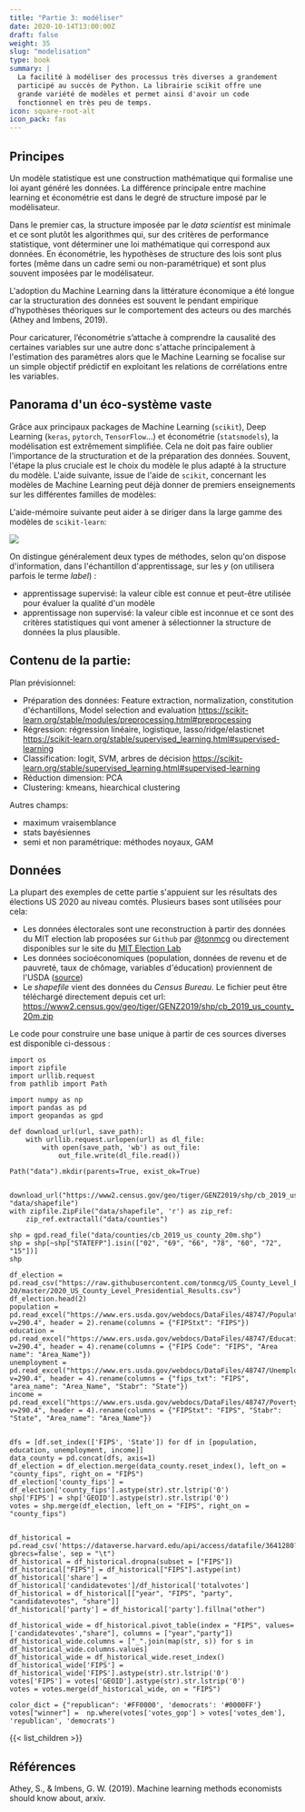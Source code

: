 ```yaml
---
title: "Partie 3: modéliser"
date: 2020-10-14T13:00:00Z
draft: false
weight: 35
slug: "modelisation"
type: book
summary: |
  La facilité à modéliser des processus très diverses a grandement 
  participé au succès de Python. La librairie scikit offre une
  grande variété de modèles et permet ainsi d'avoir un code
  fonctionnel en très peu de temps.
icon: square-root-alt
icon_pack: fas
---
```



## Principes

Un modèle statistique est une construction mathématique qui formalise une loi
ayant généré les données. La différence principale entre machine learning et économétrie
est dans le degré de structure imposé par le modélisateur. 

Dans le premier cas,
la structure imposée par le *data scientist* est minimale et ce sont plutôt
les algorithmes qui, sur des critères de performance statistique, vont
déterminer une loi mathématique qui correspond aux données. En économétrie,
les hypothèses de structure des lois sont plus fortes (même dans un cadre semi ou non-paramétrique) et sont plus souvent imposées
par le modélisateur.

L'adoption du Machine Learning dans la littérature économique a été longue car la structuration des données est souvent le pendant empirique d'hypothèses théoriques sur le comportement des acteurs ou des marchés (Athey and Imbens, 2019). 

Pour caricaturer, l’économétrie s’attache à comprendre la causalité des certaines variables sur une autre donc s'attache principalement à l'estimation des paramètres alors que le Machine Learning se focalise sur un simple objectif prédictif en exploitant les relations de corrélations entre les variables.

## Panorama d'un éco-système vaste

Grâce aux principaux packages de Machine Learning (`scikit`), Deep Learning (`keras`, `pytorch`, `TensorFlow`...) et économétrie  (`statsmodels`), la modélisation est extrêmement simplifiée. Cela ne doit pas faire oublier l'importance de la structuration et de la préparation des données. Souvent, l'étape la plus cruciale est le choix du modèle le plus adapté à la structure du modèle. L'aide suivante, issue de l'aide de `scikit`, concernant les modèles de Machine Learning peut déjà donner de premiers enseignements sur les différentes familles de modèles:

L'aide-mémoire suivante peut aider à se diriger dans la large gamme des modèles de `scikit-learn`: 

![](https://scikit-learn.org/stable/_static/ml_map.png)


On distingue généralement deux types de méthodes, selon qu'on dispose d'information, dans l'échantillon
d'apprentissage, sur les *y* (on utilisera parfois le terme *label*) :

* apprentissage supervisé: la valeur cible est connue et peut-être utilisée pour évaluer la qualité d'un modèle
* apprentissage non supervisé: la valeur cible est inconnue et ce sont des critères statistiques qui vont amener
à sélectionner la structure de données la plus plausible. 


## Contenu de la partie:

Plan prévisionnel:

* Préparation des données: Feature extraction, normalization, constitution d'échantillons,
Model selection and evaluation
https://scikit-learn.org/stable/modules/preprocessing.html#preprocessing
* Régression: régression linéaire, logistique, lasso/ridge/elasticnet
https://scikit-learn.org/stable/supervised_learning.html#supervised-learning
* Classification: logit, SVM, arbres de décision
https://scikit-learn.org/stable/supervised_learning.html#supervised-learning
* Réduction dimension: PCA
* Clustering: kmeans, hiearchical clustering

Autres champs:
* maximum vraisemblance
* stats bayésiennes
* semi et non paramétrique: méthodes noyaux, GAM

## Données

La plupart des exemples de cette partie s'appuient sur les résultats des
élections US 2020 au niveau comtés. Plusieurs bases sont utilisées pour 
cela:

* Les données électorales sont une reconstruction à partir des données du MIT election lab
proposées sur `Github` par [@tonmcg](https://github.com/tonmcg/US_County_Level_Election_Results_08-20)
ou directement disponibles sur le site du [MIT Election Lab](https://electionlab.mit.edu/data)
* Les données socioéconomiques (population, données de revenu et de pauvreté, 
taux de chômage, variables d'éducation) proviennent de l'USDA ([source](https://www.ers.usda.gov/data-products/county-level-data-sets/))
* Le *shapefile* vient des données du *Census Bureau*. Le fichier peut
être téléchargé directement depuis cet url:
<https://www2.census.gov/geo/tiger/GENZ2019/shp/cb_2019_us_county_20m.zip>

Le code pour construire une base unique à partir de ces sources diverses
est disponible ci-dessous : 


```{python, eval = FALSE}
import os
import zipfile
import urllib.request
from pathlib import Path

import numpy as np
import pandas as pd
import geopandas as gpd

def download_url(url, save_path):
    with urllib.request.urlopen(url) as dl_file:
        with open(save_path, 'wb') as out_file:
            out_file.write(dl_file.read())
    
Path("data").mkdir(parents=True, exist_ok=True)


download_url("https://www2.census.gov/geo/tiger/GENZ2019/shp/cb_2019_us_county_20m.zip", "data/shapefile")
with zipfile.ZipFile("data/shapefile", 'r') as zip_ref:
    zip_ref.extractall("data/counties")

shp = gpd.read_file("data/counties/cb_2019_us_county_20m.shp")
shp = shp[~shp["STATEFP"].isin(["02", "69", "66", "78", "60", "72", "15"])]
shp

df_election = pd.read_csv("https://raw.githubusercontent.com/tonmcg/US_County_Level_Election_Results_08-20/master/2020_US_County_Level_Presidential_Results.csv")
df_election.head(2)
population = pd.read_excel("https://www.ers.usda.gov/webdocs/DataFiles/48747/PopulationEstimates.xls?v=290.4", header = 2).rename(columns = {"FIPStxt": "FIPS"})
education = pd.read_excel("https://www.ers.usda.gov/webdocs/DataFiles/48747/Education.xls?v=290.4", header = 4).rename(columns = {"FIPS Code": "FIPS", "Area name": "Area_Name"})
unemployment = pd.read_excel("https://www.ers.usda.gov/webdocs/DataFiles/48747/Unemployment.xls?v=290.4", header = 4).rename(columns = {"fips_txt": "FIPS", "area_name": "Area_Name", "Stabr": "State"})
income = pd.read_excel("https://www.ers.usda.gov/webdocs/DataFiles/48747/PovertyEstimates.xls?v=290.4", header = 4).rename(columns = {"FIPStxt": "FIPS", "Stabr": "State", "Area_name": "Area_Name"})


dfs = [df.set_index(['FIPS', 'State']) for df in [population, education, unemployment, income]]
data_county = pd.concat(dfs, axis=1)
df_election = df_election.merge(data_county.reset_index(), left_on = "county_fips", right_on = "FIPS")
df_election['county_fips'] = df_election['county_fips'].astype(str).str.lstrip('0')
shp['FIPS'] = shp['GEOID'].astype(str).str.lstrip('0')
votes = shp.merge(df_election, left_on = "FIPS", right_on = "county_fips")


df_historical = pd.read_csv('https://dataverse.harvard.edu/api/access/datafile/3641280?gbrecs=false', sep = "\t")
df_historical = df_historical.dropna(subset = ["FIPS"])
df_historical["FIPS"] = df_historical["FIPS"].astype(int)
df_historical['share'] = df_historical['candidatevotes']/df_historical['totalvotes']
df_historical = df_historical[["year", "FIPS", "party", "candidatevotes", "share"]]
df_historical['party'] = df_historical['party'].fillna("other")

df_historical_wide = df_historical.pivot_table(index = "FIPS", values=['candidatevotes',"share"], columns = ["year","party"])
df_historical_wide.columns = ["_".join(map(str, s)) for s in df_historical_wide.columns.values]
df_historical_wide = df_historical_wide.reset_index()
df_historical_wide['FIPS'] = df_historical_wide['FIPS'].astype(str).str.lstrip('0')
votes['FIPS'] = votes['GEOID'].astype(str).str.lstrip('0')
votes = votes.merge(df_historical_wide, on = "FIPS")

color_dict = {"republican": '#FF0000', 'democrats': '#0000FF'}
votes["winner"] =  np.where(votes['votes_gop'] > votes['votes_dem'], 'republican', 'democrats') 
```

{{< list_children >}}


## Références

Athey, S., & Imbens, G. W. (2019). Machine learning methods economists should know about, arxiv.
